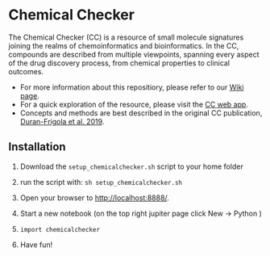 # Chemical Checker

The Chemical Checker (CC) is a resource of small molecule signatures joining the realms of chemoinformatics and bioinformatics. In the CC, compounds are described from multiple viewpoints, spanning every aspect of the drug discovery process, from chemical properties to clinical outcomes.

* For more information about this repositiory, please refer to our [Wiki page](http://gitlab.sbnb.org/project-specific-repositories/chemical_checker/wikis/home).
* For a quick exploration of the resource, please visit the [CC web app](http://chemicalchecker.org).
* Concepts and methods are best described in the original CC publication, [Duran-Frigola et al. 2019](https://www.dropbox.com/s/x2rqszfdfpqdqdy/duranfrigola_etal_ms_current.pdf?dl=0).

## Installation

1. Download the `setup_chemicalchecker.sh` script to your home folder

2. run the script with:
    ```sh setup_chemicalchecker.sh```

4. Open your browser to [http://localhost:8888/](http://localhost:8888/).

5. Start a new notebook (on the top right jupiter page click New -> Python )

6. ```import chemicalchecker```

7. Have fun!